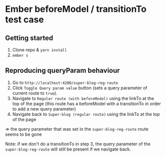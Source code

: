 # Ember beforeModel / transitionTo test case

## Getting started
1) Clone repo & `yarn install`
2) `ember s`

## Reproducing queryParam behaviour
1) Go to `http://localhost:4200/super-blog-reg-route`
2) Click `Toggle Query param value` button (sets a query parameter of current route to `true`).
3) Navigate to `Regular route (with beforeModel)` using the linkTo at the top of the page (this route has a beforeModel with a transitionTo in order to add a new query parameter)
4) Navigate back to `Super-blog (regular route)` using the linkTo at the top of the page

=> the query parameter that was set in the `super-blog-reg-route` route seems to be gone

Note: if we don't do a transitionTo in step 3, the query parameter of the `super-blog-reg-route` will still be present if we navigate back.
